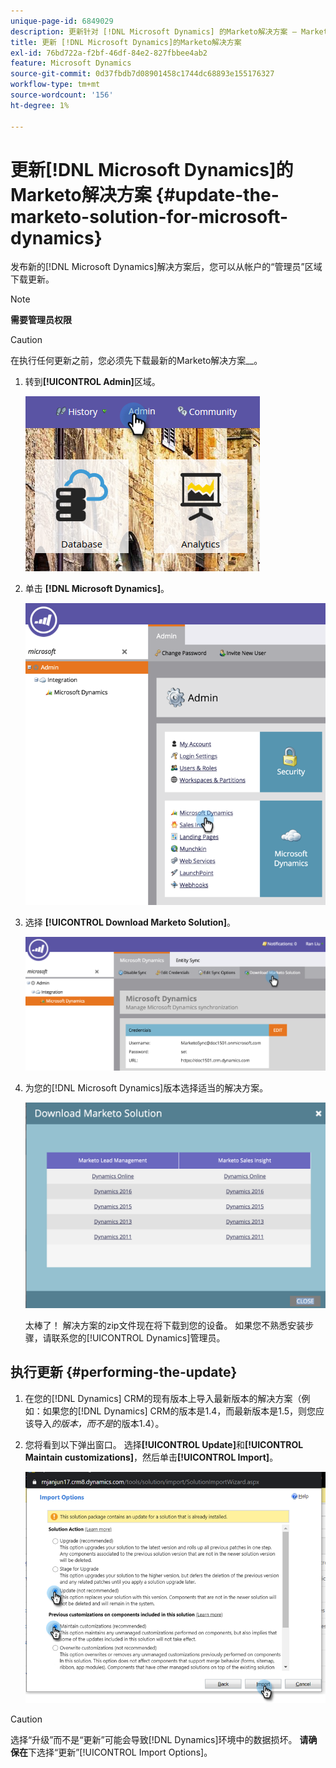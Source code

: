 ```yaml
---
unique-page-id: 6849029
description: 更新针对 [!DNL Microsoft Dynamics] 的Marketo解决方案 — Marketo文档 — 产品文档
title: 更新 [!DNL Microsoft Dynamics]的Marketo解决方案
exl-id: 76bd722a-f2bf-46df-84e2-827fbbee4ab2
feature: Microsoft Dynamics
source-git-commit: 0d37fbdb7d08901458c1744dc68893e155176327
workflow-type: tm+mt
source-wordcount: '156'
ht-degree: 1%

---
```


# 更新[!DNL Microsoft Dynamics]的Marketo解决方案 {#update-the-marketo-solution-for-microsoft-dynamics}

发布新的[!DNL Microsoft Dynamics]解决方案后，您可以从帐户的“管理员”区域下载更新。

>[!NOTE]
>
>**需要管理员权限**

>[!CAUTION]
>
>在执行任何更新之前，您必须先下载最新的Marketo解决方案&#x200B;__。

1. 转到&#x200B;**[!UICONTROL Admin]**&#x200B;区域。

   ![](assets/admin.png)

1. 单击 **[!DNL Microsoft Dynamics]**。

   ![](assets/image2015-3-16-10-3a51-3a25.png)

1. 选择 **[!UICONTROL Download Marketo Solution]**。

   ![](assets/image2015-3-16-10-3a52-3a1.png)

1. 为您的[!DNL Microsoft Dynamics]版本选择适当的解决方案。

   ![](assets/msd-online.png)

   太棒了！ 解决方案的zip文件现在将下载到您的设备。 如果您不熟悉安装步骤，请联系您的[!UICONTROL Dynamics]管理员。

## 执行更新 {#performing-the-update}

1. 在您的[!DNL Dynamics] CRM的现有版本上导入最新版本的解决方案（例如：如果您的[!DNL Dynamics] CRM的版本是1.4，而最新版本是1.5，则您应该导入&#x200B;_的版本，而不是_&#x200B;的版本1.4）。

1. 您将看到以下弹出窗口。 选择&#x200B;**[!UICONTROL Update]**&#x200B;和&#x200B;**[!UICONTROL Maintain customizations]**，然后单击&#x200B;**[!UICONTROL Import]**。

   ![](assets/update-the-marketo-solution-for-microsoft-dynamics-5.png)

>[!CAUTION]
>
>选择“升级”而不是“更新”可能会导致[!DNL Dynamics]环境中的数据损坏。 **请确保在**&#x200B;下选择“更新”[!UICONTROL Import Options]。

